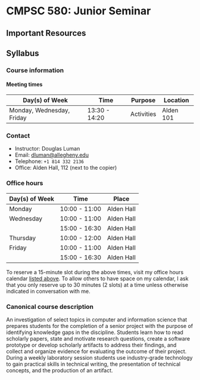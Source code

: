 # CMPSC 580: Junior Seminar

## Important Resources

## Syllabus

### Course information

#### Meeting times

|Day(s) of Week            |Time          |Purpose     |Location                        |
|--------------------------|--------------|------------|--------------------------------|
|Monday, Wednesday, Friday |13:30 - 14:20 |Activities  |Alden 101                       |

### Contact

* Instructor: Douglas Luman
* Email: dluman@allegheny.edu
* Telephone: `+1 814 332 2136`
* Office: Alden Hall, 112 (next to the copier)

### Office hours

|Day(s) of Week            |Time           |Place     |
|--------------------------|---------------|----------|
|Monday                    |10:00 - 11:00  |Alden Hall|
|Wednesday                 |10:00 - 11:00  |Alden Hall|
|                          |15:00 - 16:30  |Alden Hall|
|Thursday                  |10:00 - 12:00  |Alden Hall|
|Friday                    |10:00 - 11:00  |Alden Hall|
|                          |15:00 - 16:30  |Alden Hall|

To reserve a 15-minute slot during the above times, visit my office hours calendar [listed above](#important-resources). To
allow others to have space on my calendar, I ask that you only reserve up to 30 minutes (2 slots) at a time unless otherwise
indicated in conversation with me.

### Canonical course description

An investigation of select topics in computer and information science that prepares students for the completion of a senior project 
with the purpose of identifying knowledge gaps in the discipline. Students learn how to read scholarly papers, state and motivate 
research questions, create a software prototype or develop scholarly artifacts to address their findings, and collect and organize 
evidence for evaluating the outcome of their project. During a weekly laboratory session students use industry-grade technology to 
gain practical skills in technical writing, the presentation of technical concepts, and the production of an artifact.

